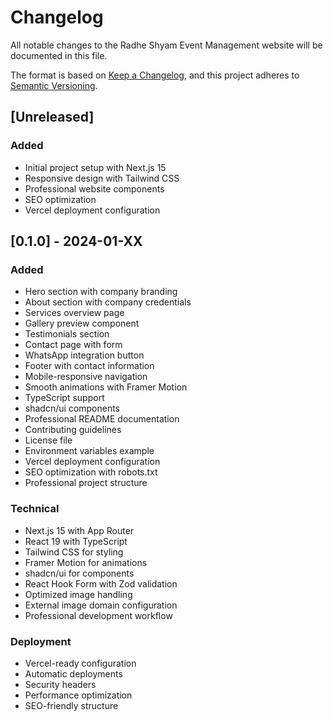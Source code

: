 # Changelog

All notable changes to the Radhe Shyam Event Management website will be documented in this file.

The format is based on [Keep a Changelog](https://keepachangelog.com/en/1.0.0/),
and this project adheres to [Semantic Versioning](https://semver.org/spec/v2.0.0.html).

## [Unreleased]

### Added
- Initial project setup with Next.js 15
- Responsive design with Tailwind CSS
- Professional website components
- SEO optimization
- Vercel deployment configuration

## [0.1.0] - 2024-01-XX

### Added
- Hero section with company branding
- About section with company credentials
- Services overview page
- Gallery preview component
- Testimonials section
- Contact page with form
- WhatsApp integration button
- Footer with contact information
- Mobile-responsive navigation
- Smooth animations with Framer Motion
- TypeScript support
- shadcn/ui components
- Professional README documentation
- Contributing guidelines
- License file
- Environment variables example
- Vercel deployment configuration
- SEO optimization with robots.txt
- Professional project structure

### Technical
- Next.js 15 with App Router
- React 19 with TypeScript
- Tailwind CSS for styling
- Framer Motion for animations
- shadcn/ui for components
- React Hook Form with Zod validation
- Optimized image handling
- External image domain configuration
- Professional development workflow

### Deployment
- Vercel-ready configuration
- Automatic deployments
- Security headers
- Performance optimization
- SEO-friendly structure 